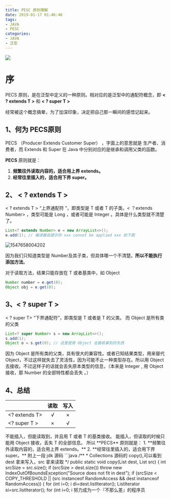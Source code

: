 ```yaml
---
title: PESC 原则理解
date: 2019-01-17 01:46:46
tags: 
- JAVA
- PESC
categories: 
- JAVA
- 泛型
---
```


![](http://ppe.oss-cn-shenzhen.aliyuncs.com/collections/130/3/thumb.jpg)

# 序

PECS 原则，是在泛型中定义的一种原则。相对应的是泛型中的通配符概念，即 **< ? extends T >** 和 **< ? super T >**

经常被这个概念搞晕，为了加深印象，决定把自己那一瞬间的感悟记起来。

<!-- more -->

## 1、何为 PECS原则

PECS （Producer Extends Customer Super） ，字面上的意思就是 生产者、消费者，而 Extends 和 Super 在 Java 中分别对应的是继承和调用父类的函数。

 **PECS** 原则就是：

1. **频繁往外读取内容的，适合用上界 extends。**
2. **经常往里插入的，适合用下界 super。**



## 2、 < ? extends T >

< ? extends T >  “上界通配符 ”，即类型是 T 或者 T 的子类。< ？extends Number> ，类型可能是 Long ，或者可能是 Integer 。具体是什么类型就不清楚了。

```java
List<? extends Number> e = new ArrayList<>();
e.add(1); // 编译器会提示你 xxx cannot be applied xxx 如下图
```

![1547658004202](https://i.loli.net/2019/01/17/5c3f6d77df394.png)

因为我们只知道类型是 Number及其子类，但具体哪一个不清楚。**所以不能执行添加方法**。

对于读取方法，结果只能存放在 T 或者基类中，如 Object

```java
Number number = e.get(0);
Object obj = e.get(0);
```



## 3、< ? super T >

< ? super T> “下界通配符”，即类型是 T 或者是 T 的父类。 而 Object 是所有类的父类

```java
List<? super Number> s = new ArrayList<>();
s.add(1);
Object o = s.get(0); // 这里是用 Object 去接收拿到的东西
```

因为 Object 是所有类的父类，具有很大的兼容性。或者已知结果类型，用来替代 Object，不过这样就失去了灵活性，因为可能不止一种类型存在。所以用 Object 去接收。不过这样子的话就会丢失原本类型的信息，（本来是 Integer , 用  Object 接收，那 Number 的全部特性都会丢失 。）



## 4、总结

|               | 读取 | 写入 |
| ------------- | :--: | :--: |
| <? extends T> |  √   |  ×   |
| <? super T >  |  ×   |  √   |

<? extends T> 不能插入，但能读取到，并且用 T 或者 T 的基类接收。

<? super T>能插入，但读取的时候只能用 Object 接收，丢失 T 的全部信息。

所以 **PECS** 原则就是：

1. **频繁往外读取内容的，适合用上界 extends。**
2. **经常往里插入的，适合用下界 super。**



附上一段 jdk 源码

```java
/**
 * Collections 源码的 copy(),可以看到 dest 拿来写入，src 拿来读取
 */
public static <T> void copy(List<? super T> dest, List<? extends T> src) {
        int srcSize = src.size();
        if (srcSize > dest.size())
            throw new IndexOutOfBoundsException("Source does not fit in dest");

        if (srcSize < COPY_THRESHOLD ||
            (src instanceof RandomAccess && dest instanceof RandomAccess)) {
            for (int i=0; i<srcSize; i++)
                dest.set(i, src.get(i));
        } else {
            ListIterator<? super T> di=dest.listIterator();
            ListIterator<? extends T> si=src.listIterator();
            for (int i=0; i<srcSize; i++) {
                di.next();
                di.set(si.next());
            }
        }
    }
```

# 完

> 努力成为一个『不那么差』的程序员 

